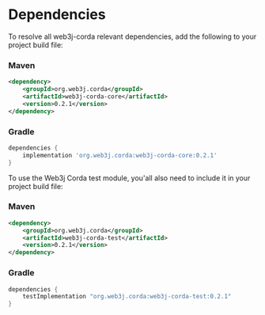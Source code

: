 Dependencies
============

To resolve all web3j-corda relevant dependencies, add the following to your project build file:

### Maven

```xml
<dependency>
    <groupId>org.web3j.corda</groupId>
    <artifactId>web3j-corda-core</artifactId>
    <version>0.2.1</version>
</dependency>
```

### Gradle

```groovy
dependencies {
    implementation 'org.web3j.corda:web3j-corda-core:0.2.1'
}
```

To use the Web3j Corda test module, you'all also need to include it in your project build file:
    
### Maven
  
```xml
<dependency>
    <groupId>org.web3j.corda</groupId>
    <artifactId>web3j-corda-test</artifactId>
    <version>0.2.1</version>
</dependency>
```

### Gradle

```groovy
dependencies {
    testImplementation "org.web3j.corda:web3j-corda-test:0.2.1"
}
```